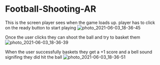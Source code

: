 # Football-Shooting-AR

This is the screen player sees when the game loads up. player has to click on the ready button to start playing
![photo_2021-06-03_18-36-45](https://user-images.githubusercontent.com/74761614/120649756-bc69f380-c49a-11eb-87d8-ccd5a0abcae5.jpg)

Once the user clicks they can shoot the ball and try to basket them
![photo_2021-06-03_18-36-39](https://user-images.githubusercontent.com/74761614/120649772-c12ea780-c49a-11eb-97b3-426d5d6fcb59.jpg)

When the user successfully baskets they get a +1 score and a bell sound signifing they did hit the ball
![photo_2021-06-03_18-36-51](https://user-images.githubusercontent.com/74761614/120649784-c3910180-c49a-11eb-893a-f1fd2527c02d.jpg)
